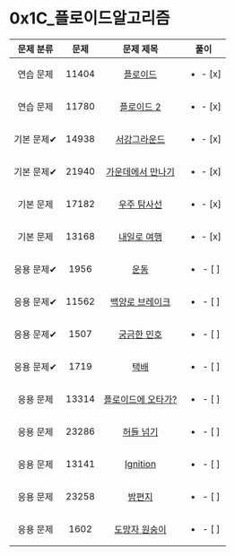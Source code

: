 # 0x1C_플로이드알고리즘
| 문제 분류 | 문제 | 문제 제목 | 풀이 |
| :--: | :--: | :--: | :--: |
| 연습 문제 | 11404 | [플로이드](https://www.acmicpc.net/problem/11404) | <ul><li>- [x] </li></ul> |
| 연습 문제 | 11780 | [플로이드 2](https://www.acmicpc.net/problem/11780) | <ul><li>- [x] </li></ul> |
| 기본 문제✔ | 14938 | [서강그라운드](https://www.acmicpc.net/problem/14938) | <ul><li>- [x] </li></ul> |
| 기본 문제✔ | 21940 | [가운데에서 만나기](https://www.acmicpc.net/problem/21940) | <ul><li>- [x] </li></ul> |
| 기본 문제 | 17182 | [우주 탐사선](https://www.acmicpc.net/problem/17182) | <ul><li>- [x] </li></ul> |
| 기본 문제 | 13168 | [내일로 여행](https://www.acmicpc.net/problem/13168) | <ul><li>- [x] </li></ul> |
| 응용 문제✔ | 1956 | [운동](https://www.acmicpc.net/problem/1956) | <ul><li>- [ ] </li></ul> |
| 응용 문제✔ | 11562 | [백양로 브레이크](https://www.acmicpc.net/problem/11562) | <ul><li>- [ ] </li></ul> |
| 응용 문제✔ | 1507 | [궁금한 민호](https://www.acmicpc.net/problem/1507) | <ul><li>- [ ] </li></ul> |
| 응용 문제✔ | 1719 | [택배](https://www.acmicpc.net/problem/1719) | <ul><li>- [ ] </li></ul> |
| 응용 문제 | 13314 | [플로이드에 오타가?](https://www.acmicpc.net/problem/13314) | <ul><li>- [ ] </li></ul> |
| 응용 문제 | 23286 | [허들 넘기](https://www.acmicpc.net/problem/23286) | <ul><li>- [ ] </li></ul> |
| 응용 문제 | 13141 | [Ignition](https://www.acmicpc.net/problem/13141) | <ul><li>- [ ] </li></ul> |
| 응용 문제 | 23258 | [밤편지](https://www.acmicpc.net/problem/23258) | <ul><li>- [ ] </li></ul> |
| 응용 문제 | 1602 | [도망자 원숭이](https://www.acmicpc.net/problem/1602) | <ul><li>- [ ] </li></ul> |
